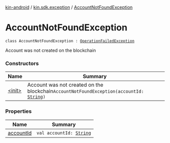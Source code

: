 [kin-android](../../index.md) / [kin.sdk.exception](../index.md) / [AccountNotFoundException](./index.md)

# AccountNotFoundException

`class AccountNotFoundException : `[`OperationFailedException`](../-operation-failed-exception/index.md)

Account was not created on the blockchain

### Constructors

| Name | Summary |
|---|---|
| [&lt;init&gt;](-init-.md) | Account was not created on the blockchain`AccountNotFoundException(accountId: `[`String`](https://kotlinlang.org/api/latest/jvm/stdlib/kotlin/-string/index.html)`)` |

### Properties

| Name | Summary |
|---|---|
| [accountId](account-id.md) | `val accountId: `[`String`](https://kotlinlang.org/api/latest/jvm/stdlib/kotlin/-string/index.html) |

